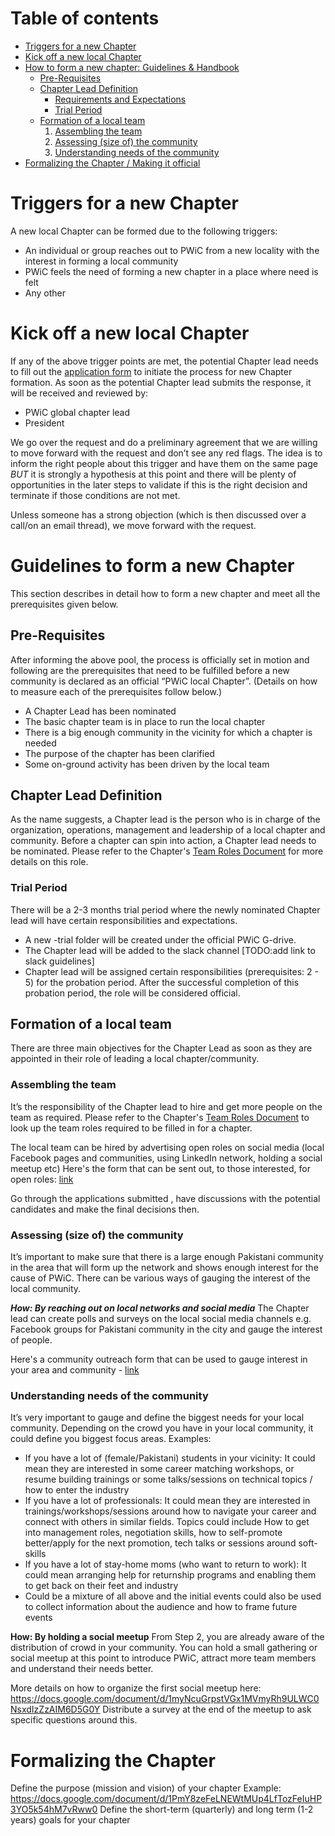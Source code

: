 Table of contents
=================

<!--ts-->
   * [Triggers for a new Chapter](#triggers-for-a-new-chapter)
   * [Kick off a new local Chapter](#kick-off-a-new-local-chapter)
   * [How to form a new chapter: Guidelines & Handbook](#guidelines-to-form-a-new-chapter)
      * [Pre-Requisites](#pre-requisites)
      * [Chapter Lead Definition](#chapter-lead-definition)
        * [Requirements and Expectations](#requirements-and-expectations)
        * [Trial Period](#trial-period)
      * [Formation of a local team](#formation-of-a-local-team)
        1. [Assembling the team](#assembling-the-team)
        2. [Assessing (size of) the community](#assessing-size-of-the-community)
        3. [Understanding needs of the community](#understanding-needs-of-the-community)
   * [Formalizing the Chapter / Making it official](#formalizing-the-chapter)
<!--te-->

Triggers for a new Chapter
==========================

A new local Chapter can be formed due to the following triggers:
* An individual or group reaches out to PWiC from a new locality with the interest in forming a local community 
* PWiC feels the need of forming a new chapter in a place where need is felt 
* Any other

Kick off a new local Chapter
============================
If any of the above trigger points are met, the potential Chapter lead needs to fill out the [application form](https://forms.gle/Zusq1BXwGV6gUXT77) to initiate the process for new Chapter formation. As soon as the potential Chapter lead submits the response, it will be received and reviewed by:
* PWiC global chapter lead
* President 

We go over the request and do a preliminary agreement that we are willing to move forward with the request and don’t see any red flags. The idea is to inform the right people about this trigger and have them on the same page *BUT* it is strongly a hypothesis at this point and there will be plenty of opportunities in the later steps to validate if this is the right decision and terminate if those conditions are not met. 

Unless someone has a strong objection (which is then discussed over a call/on an email thread), we move forward with the request.

Guidelines to form a new Chapter
================================
This section describes in detail how to form a new chapter and meet all the prerequisites given below.

Pre-Requisites
--------------
After informing the above pool, the process is officially set in motion and following are the prerequisites that need to be fulfilled before a new community is declared as an official “PWiC local Chapter”. (Details on how to measure each of the prerequisites follow below.)
* A Chapter Lead has been nominated 
* The basic chapter team is in place to run the local chapter
* There is a big enough community in the vicinity for which a chapter is needed 
* The purpose of the chapter has been clarified 
* Some on-ground activity has been driven by the local team 


Chapter Lead Definition
-----------------------
As the name suggests, a Chapter lead is the person who is in charge of the organization, operations, management and leadership of a local chapter and community. Before a chapter can spin into action, a Chapter lead needs to be nominated. 
Please refer to the Chapter's [Team Roles Document](chapter-team-roles.md) for more details on this role.

### Trial Period
There will be a 2-3 months trial period where the newly nominated Chapter lead will have certain responsibilities and expectations. 
* A new <chapter-name>-trial folder will be created under the official PWiC G-drive. 
* The Chapter lead will be added to the slack channel [TODO:add link to slack guidelines]
* Chapter lead will be assigned certain responsibilities (prerequisites: 2 - 5) for the probation period.
After the successful completion of this probation period, the role will be considered official. 

Formation of a local team 
-------------------------
There are three main objectives for the Chapter Lead as soon as they are appointed in their role of leading a local chapter/community.

### Assembling the team
It’s the responsibility of the Chapter lead to hire and get more people on the team as required. Please refer to the Chapter's [Team Roles Document](chapter-team-roles.md) to look up the team roles required to be filled in for a chapter.

The local team can be hired by advertising open roles on social media (local Facebook pages and communities, using LinkedIn network, holding a social meetup etc)
Here's the form that can be sent out, to those interested, for open roles: [link](https://docs.google.com/forms/d/1-QnbsbEF5Oc_W9_8J73bGzINp2JTnkDI7lucUNUmnbk/prefill)

Go through the applications submitted , have discussions with the potential candidates and make the final decisions then.

### Assessing (size of) the community 
It’s important to make sure that there is a large enough Pakistani community in the area that will form up the network and shows enough interest for the cause of PWiC. 
There can be various ways of gauging the interest of the local community.

***How: By reaching out on local networks and social media***
The Chapter lead can create polls and surveys on the local social media channels e.g. Facebook groups for Pakistani community in the city and gauge the interest of people. 

Here's a community outreach form that can be used to gauge interest in your area and community - [link](https://docs.google.com/forms/d/1O9FuvfZFGkad5kmJoBRHh-Gc2eN9r961nE0yiRbHKUs/prefill)


### Understanding needs of the community
It’s very important to gauge and define the biggest needs for your local community. Depending on the crowd you have in your local community, it could define you biggest focus areas. Examples:
* If you have a lot of (female/Pakistani) students in your vicinity: It could mean they are interested in some career matching workshops, or resume building trainings or some talks/sessions on technical topics / how to enter the industry 
* If you have a lot of professionals: It could mean they are interested in trainings/workshops/sessions around how to navigate your career and connect with others in similar fields. Topics could include How to get into management roles, negotiation skills, how to self-promote better/apply for the next promotion, tech talks or sessions around soft-skills
* If you have a lot of stay-home moms (who want to return to work): It could mean arranging help for returnship programs and enabling them to get back on their feet and industry 
* Could be a mixture of all above and the initial events could also be used to collect information about the audience and how to frame future events

**How: By holding a social meetup**
From Step 2, you are already aware of the distribution of crowd in your community. You can hold a small gathering or social meetup at this point to introduce PWiC, attract more team members and understand their needs better. 

More details on how to organize the first social meetup here: https://docs.google.com/document/d/1myNcuGrpstVGx1MVmyRh9ULWC0NsxdIzZzAIM6D5G0Y
Distribute a survey at the end of the meetup to ask specific questions around this.

Formalizing the Chapter
=======================
Define the purpose (mission and vision) of your chapter
Example: https://docs.google.com/document/d/1PmY8zeFeLNEWtMUp4LfTozFeIuHP3YO5k54hM7vRww0
Define the short-term (quarterly) and long term (1-2 years) goals for your chapter
